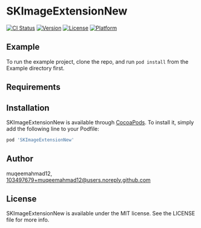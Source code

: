 # SKImageExtensionNew

[![CI Status](https://img.shields.io/travis/muqeemahmad12/SKImageExtensionNew.svg?style=flat)](https://travis-ci.org/muqeemahmad12/SKImageExtensionNew)
[![Version](https://img.shields.io/cocoapods/v/SKImageExtensionNew.svg?style=flat)](https://cocoapods.org/pods/SKImageExtensionNew)
[![License](https://img.shields.io/cocoapods/l/SKImageExtensionNew.svg?style=flat)](https://cocoapods.org/pods/SKImageExtensionNew)
[![Platform](https://img.shields.io/cocoapods/p/SKImageExtensionNew.svg?style=flat)](https://cocoapods.org/pods/SKImageExtensionNew)

## Example

To run the example project, clone the repo, and run `pod install` from the Example directory first.

## Requirements

## Installation

SKImageExtensionNew is available through [CocoaPods](https://cocoapods.org). To install
it, simply add the following line to your Podfile:

```ruby
pod 'SKImageExtensionNew'
```

## Author

muqeemahmad12, 103497679+muqeemahmad12@users.noreply.github.com

## License

SKImageExtensionNew is available under the MIT license. See the LICENSE file for more info.
